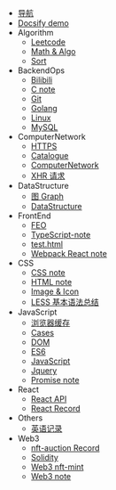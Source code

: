 <!-- webpack https://webpack.docschina.org/configuration/ -->

- [导航](docs/Links.md)
- [Docsify demo](docs/Docsify_demo.md)
- Algorithm
  - [Leetcode](docs/Algorithm/Leetcode.md)
  - [Math & Algo](docs/Algorithm/Math_algo.md)
  - [Sort](docs/Algorithm/Sort.md)
- BackendOps
  - [Bilibili](docs/BackendOps/Bilibili.md)
  - [C note](docs/BackendOps/C-note.md)
  - [Git](docs/BackendOps/Git.md)
  - [Golang](docs/BackendOps/Golang.md)
  - [Linux](docs/BackendOps/Linux.md)
  - [MySQL](docs/BackendOps/MySQL.md)
- ComputerNetwork
  - [HTTPS](docs/ComputerNetwork/HTTPS.md)
  - [Catalogue](docs/ComputerNetwork/Catalogue.md)
  - [ComputerNetwork](docs/ComputerNetwork/ComputerNetwork.md)
  - [XHR 请求](docs/XHR请求.md)
- DataStructure
  - [图 Graph](docs/DataStructure/图的定义.md)
  - [DataStructure](docs/DataStructure/DataStructure.md)
- FrontEnd
  - [FEO](docs/FrontEnd/FEO.md)
  - [TypeScript-note](docs/FrontEnd/TypeScript-note.md)
  - [test.html](docs/FrontEnd/test.html)
  - [Webpack React note](docs/FrontEnd/Webpack-React-Demo.md)
- CSS
  - [CSS note](docs/FrontEnd/CSS/CSS-note.md)
  - [HTML note](docs/FrontEnd/CSS/HTML-note.md)
  - [Image & Icon](docs/FrontEnd/CSS/Img-Icon.md)
  - [LESS 基本语法总结](docs/FrontEnd/CSS/LESS基本语法总结.md)
- JavaScript
  - [浏览器缓存](docs/FrontEnd/JavaScript/浏览器缓存.md)
  - [Cases](docs/FrontEnd/JavaScript/Cases.md)
  - [DOM](docs/FrontEnd/JavaScript/DOM.md)
  - [ES6](docs/FrontEnd/JavaScript/ES6.md)
  - [JavaScript](docs/FrontEnd/JavaScript/JavaScript.md)
  - [Jquery](docs/FrontEnd/JavaScript/Jquery.md)
  - [Promise note](docs/FrontEnd/JavaScript/Promise.md)
- React
  - [React API](docs/FrontEnd/React/ReactAPI.md)
  - [React Record](docs/FrontEnd/React/ReactRecord.md)
- Others
  - [英语记录](docs/Others/EN.md)
- Web3
  - [nft-auction Record](docs/Web3/Record_nft-auction.md)
  - [Solidity](docs/Web3/Solidity.md)
  - [Web3 nft-mint](docs/Web3/Web3-nft-mint.md)
  - [Web3 note](docs/Web3/Web3-note.md)
